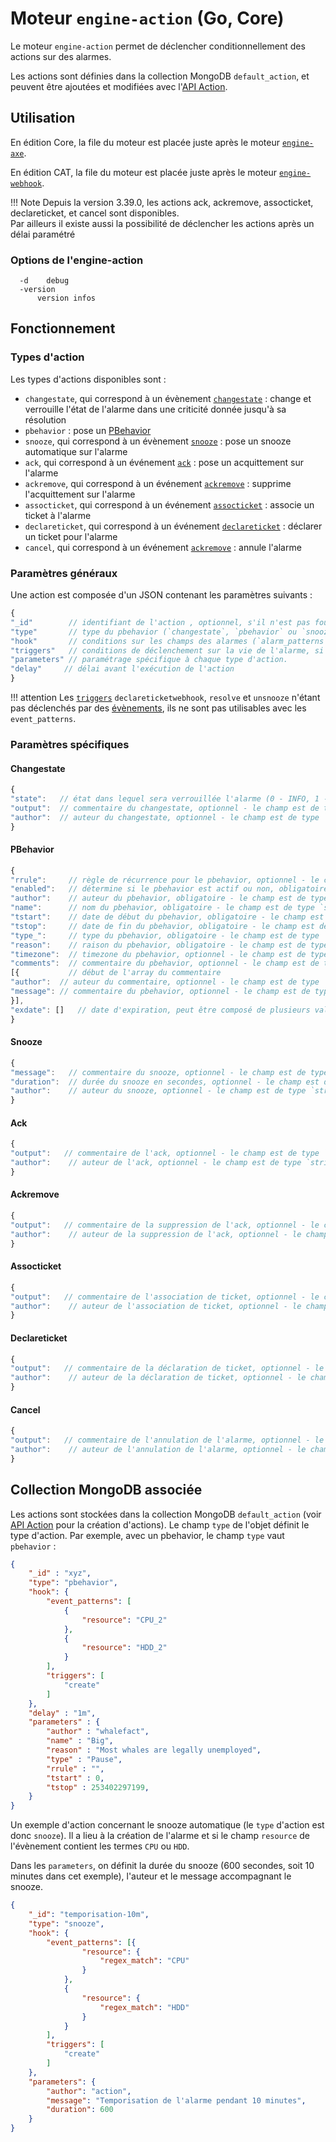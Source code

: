 # Moteur `engine-action` (Go, Core)

Le moteur `engine-action` permet de déclencher conditionnellement des actions sur des alarmes.

Les actions sont définies dans la collection MongoDB `default_action`, et peuvent être ajoutées et modifiées avec l'[API Action](../../guide-developpement/api/api-v2-action.md).

## Utilisation

En édition Core, la file du moteur est placée juste après le moteur [`engine-axe`](moteur-axe.md).

En édition CAT, la file du moteur est placée juste après le moteur [`engine-webhook`](moteur-webhook.md).

!!! Note
    Depuis la version 3.39.0, les actions ack, ackremove, assocticket, declareticket, et cancel sont disponibles.  
    Par ailleurs il existe aussi la possibilité de déclencher les actions après un délai paramétré

### Options de l'engine-action

```
  -d	debug
  -version
      version infos
```

## Fonctionnement

### Types d'action

Les types d'actions disponibles sont :

* `changestate`, qui correspond à un évènement [`changestate`](../../guide-developpement/struct-event.md#event-changestate-structure) : change et verrouille l'état de l'alarme dans une criticité donnée jusqu'à sa résolution
* `pbehavior` : pose un [PBehavior](moteur-pbehavior.md)
* `snooze`, qui correspond à un évènement [`snooze`](../../guide-developpement/struct-event.md#event-snooze-structure) : pose un snooze automatique sur l'alarme
* `ack`, qui correspond à un événement [`ack`](../../guide-developpement/struct-event.md#event-acknowledgment-structure) : pose un acquittement sur l'alarme
* `ackremove`, qui correspond à un événement [`ackremove`](../../guide-developpement/struct-event.md#event-ackremove-structure) : supprime l'acquittement sur l'alarme
* `assocticket`, qui correspond à un événement [`assocticket`](../../guide-developpement/struct-event.md#event-assocticket-structure) : associe un ticket à l'alarme
* `declareticket`, qui correspond à un événement [`declareticket`](../../guide-developpement/struct-event.md#event-declareticket-structure) : déclarer un ticket pour l'alarme
* `cancel`, qui correspond à un événement [`ackremove`](../../guide-developpement/struct-event.md#event-cancel-structure) : annule l'alarme

### Paramètres généraux

Une action est composée d'un JSON contenant les paramètres suivants :

```javascript
{
"_id"        // identifiant de l'action , optionnel, s'il n'est pas fourni par l'utilisateur il sera généré automatiquement - le champ est de type `string`
"type"       // type du pbehavior (`changestate`, `pbehavior` ou `snooze`), obligatoire - le champ est de type `string`
"hook"       // conditions sur les champs des alarmes (`alarm_patterns`), des entités (`entity_patterns`) ou des évènements (`event_patterns`) dans lesquelles l'action doit être appelée, optionnel
"triggers"   // conditions de déclenchement sur la vie de l'alarme, si plusieurs triggers sont indiqués, au moins un de ces triggers doit avoir eu lieu pour que l'action soit appelée
"parameters" // paramétrage spécifique à chaque type d'action.
"delay"	    // délai avant l'exécution de l'action
}
```

!!! attention
    Les [`triggers`](../architecture-interne/triggers.md) `declareticketwebhook`, `resolve` et `unsnooze` n'étant pas déclenchés par des [évènements](../../guide-developpement/struct-event.md), ils ne sont pas utilisables avec les `event_patterns`.

### Paramètres spécifiques

#### Changestate

```javascript
{
"state":   // état dans lequel sera verrouillée l'alarme (0 - INFO, 1 - MINOR, 2 - MAJOR, 3 - CRITICAL), le champ est de type `integer`
"output":  // commentaire du changestate, optionnel - le champ est de type `string`
"author":  // auteur du changestate, optionnel - le champ est de type `string`
}
```

#### PBehavior

```javascript
{
"rrule":     // règle de récurrence pour le pbehavior, optionnel - le champ est de type `string`
"enabled":   // détermine si le pbehavior est actif ou non, obligatoire - le champ est de type `boolean`
"author":    // auteur du pbehavior, obligatoire - le champ est de type `string`
"name":      // nom du pbehavior, obligatoire - le champ est de type `string`
"tstart":    // date de début du pbehavior, obligatoire - le champ est de type `integer` en UNIX timestamp
"tstop":     // date de fin du pbehavior, obligatoire - le champ est de type `integer` en UNIX timestamp
"type_":     // type du pbehavior, obligatoire - le champ est de type `string`
"reason":    // raison du pbehavior, obligatoire - le champ est de type `string`
"timezone":  // timezone du pbehavior, optionnel - le champ est de type `string`
"comments":  // commentaire du pbehavior, optionnel - le champ est de type `array`
[{           // début de l'array du commentaire
"author":  // auteur du commentaire, optionnel - le champ est de type `string`
"message": // commentaire du pbehavior, optionnel - le champ est de type `string`
}],
"exdate": []   // date d'expiration, peut être composé de plusieurs valeurs, optionnel - le champ est de type integer` en UNIX timestamp
}
```

#### Snooze

```javascript
{
"message":   // commentaire du snooze, optionnel - le champ est de type `string`
"duration":  // durée du snooze en secondes, optionnel - le champ est de type `number`
"author":    // auteur du snooze, optionnel - le champ est de type `string`
}
```

#### Ack

```javascript
{
"output":   // commentaire de l'ack, optionnel - le champ est de type `string`
"author":    // auteur de l'ack, optionnel - le champ est de type `string`
}
```

#### Ackremove

```javascript
{
"output":   // commentaire de la suppression de l'ack, optionnel - le champ est de type `string`
"author":    // auteur de la suppression de l'ack, optionnel - le champ est de type `string`
}
```

#### Assocticket

```javascript
{
"output":   // commentaire de l'association de ticket, optionnel - le champ est de type `string`
"author":    // auteur de l'association de ticket, optionnel - le champ est de type `string`
}
```

#### Declareticket

```javascript
{
"output":   // commentaire de la déclaration de ticket, optionnel - le champ est de type `string`
"author":    // auteur de la déclaration de ticket, optionnel - le champ est de type `string`
}
```

#### Cancel

```javascript
{
"output":   // commentaire de l'annulation de l'alarme, optionnel - le champ est de type `string`
"author":    // auteur de l'annulation de l'alarme, optionnel - le champ est de type `string`
}
```

## Collection MongoDB associée

Les actions sont stockées dans la collection MongoDB `default_action` (voir [API Action](../../guide-developpement/api/api-v2-action.md) pour la création d'actions). Le champ `type` de l'objet définit le type d'action. Par exemple, avec un pbehavior, le champ `type` vaut `pbehavior` :

```json
{
    "_id" : "xyz",
    "type": "pbehavior",
    "hook": {
        "event_patterns": [
            {
                "resource": "CPU_2"
            },
            {
                "resource": "HDD_2"
            }
        ],
        "triggers": [
            "create"
        ]
    },
    "delay" : "1m",
    "parameters" : {
        "author" : "whalefact",
        "name" : "Big",
        "reason" : "Most whales are legally unemployed",
        "type" : "Pause",
        "rrule" : "",
        "tstart" : 0,
        "tstop" : 253402297199,
    }
}
```

Un exemple d'action concernant le snooze automatique (le `type` d'action est donc `snooze`). Il a lieu à la création de l'alarme et si le champ `resource` de l'évènement contient les termes `CPU`  ou `HDD`.

Dans les `parameters`, on définit la durée du snooze (600 secondes, soit 10 minutes dans cet exemple), l'auteur et le message accompagnant le snooze.

```json
{
	"_id": "temporisation-10m",
	"type": "snooze",
	"hook": {
		"event_patterns": [{
				"resource": {
					"regex_match": "CPU"
				}
			},
			{
				"resource": {
					"regex_match": "HDD"
				}
			}
		],
		"triggers": [
			"create"
		]
	},
	"parameters": {
		"author": "action",
		"message": "Temporisation de l'alarme pendant 10 minutes",
		"duration": 600
	}
}
```
